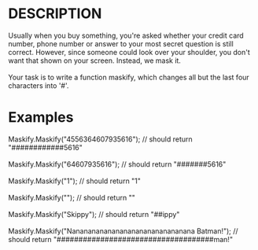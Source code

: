 # DESCRIPTION
Usually when you buy something, you're asked whether your credit card number, phone number or answer to your most secret question is still correct. However, since someone could look over your shoulder, you don't want that shown on your screen. Instead, we mask it.
<br><br>
Your task is to write a function maskify, which changes all but the last four characters into '#'.

# Examples
Maskify.Maskify("4556364607935616"); // should return "############5616"
<br><br>
Maskify.Maskify("64607935616");      // should return "#######5616"
<br><br>
Maskify.Maskify("1");                // should return "1"
<br><br>
Maskify.Maskify("");                 // should return ""
<br><br>
Maskify.Maskify("Skippy");                                   // should return "##ippy"
<br><br>
Maskify.Maskify("Nananananananananananananananana Batman!"); // should return "####################################man!"
